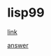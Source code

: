 # lisp99

[link](https://www.ic.unicamp.br/~meidanis/courses/mc336/2006s2/funcional/L-99_Ninety-Nine_Lisp_Problems.html)


[answer](https://www.informatimago.com/develop/lisp/l99/index.html)
